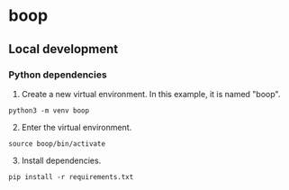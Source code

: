 # boop


## Local development

### Python dependencies 

1. Create a new virtual environment. In this example, it is named "boop".
```
python3 -m venv boop
```
2. Enter the virtual environment.
```
source boop/bin/activate
```
3. Install dependencies.
```
pip install -r requirements.txt
```